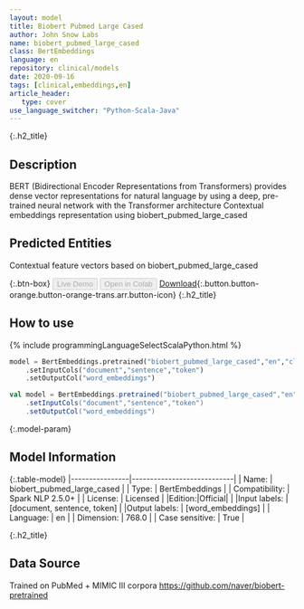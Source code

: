 ```yaml
---
layout: model
title: Biobert Pubmed Large Cased
author: John Snow Labs
name: biobert_pubmed_large_cased
class: BertEmbeddings
language: en
repository: clinical/models
date: 2020-09-16
tags: [clinical,embeddings,en]
article_header:
   type: cover
use_language_switcher: "Python-Scala-Java"
---
```


{:.h2_title}
## Description
BERT (Bidirectional Encoder Representations from Transformers) provides dense vector representations for natural language by using a deep, pre-trained neural network with the Transformer architecture
Contextual embeddings representation using biobert_pubmed_large_cased

## Predicted Entities 
Contextual feature vectors based on biobert_pubmed_large_cased

{:.btn-box}
<button class="button button-orange" disabled>Live Demo</button>
<button class="button button-orange" disabled>Open in Colab</button>
[Download](https://s3.amazonaws.com/auxdata.johnsnowlabs.com/clinical/models/biobert_pubmed_large_cased_en_2.6.0_2.4_1600240494946.zip){:.button.button-orange.button-orange-trans.arr.button-icon}
{:.h2_title}
## How to use 
<div class="tabs-box" markdown="1">

{% include programmingLanguageSelectScalaPython.html %}

```python
model = BertEmbeddings.pretrained("biobert_pubmed_large_cased","en","clinical/models")
	.setInputCols("document","sentence","token")
	.setOutputCol("word_embeddings")
```

```scala
val model = BertEmbeddings.pretrained("biobert_pubmed_large_cased","en","clinical/models")
	.setInputCols("document","sentence","token")
	.setOutputCol("word_embeddings")
```
</div>



{:.model-param}
## Model Information

{:.table-model}
|----------------|----------------------------|
| Name:           | biobert_pubmed_large_cased |
| Type:    | BertEmbeddings             |
| Compatibility:  | Spark NLP 2.5.0+                      |
| License:        | Licensed                   |
|Edition:|Official|                 |
|Input labels:         | [document, sentence, token]  |
|Output labels:        | [word_embeddings]            |
| Language:       | en                         |
| Dimension:     | 768.0                      |
| Case sensitive: | True                       |


{:.h2_title}
## Data Source
Trained on PubMed + MIMIC III corpora
https://github.com/naver/biobert-pretrained